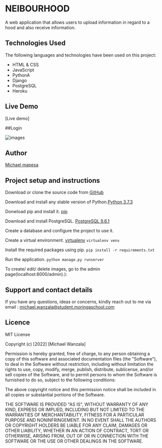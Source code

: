 # NEIBOURHOOD

A web application that allows users to upload information in regard to a hood and also receive information.

## Technologies Used

The following languages and technologies have been used on this project:

- HTML & CSS
- JavaScript
- PythonA
- Django
- PostgreSQL
- Heroku

## Live Demo

[Live demo] 

##Login

![images](/static/images/profile.png)


## Author

[Michael mapesa](https://github.com/Michaelmapesa)

## Project setup and instructions

Download or clone the source code from [GitHub](https://github.com/Michaelmapesa/awwards.git)

Download and install any stable version of Python.[Python 3.7.3](https://www.python.org/downloads/)

Donwload pip and install it. [pip](https://pip.pypa.io/en/stable/)

Download and install PostgreSQL. [PostgreSQL 9.6.1](https://www.postgresql.org/download/)

Create a database and configure the project to use it.

Create a virtual environment. [virtualenv](https://virtualenv.pypa.io/en/stable/)
`virtualenv venv`

Install the required packages using pip.
`pip install -r requirements.txt`

Run the application.
`python manage.py runserver`

To create/ edit/ delete images, go to the admin page(localhost:8000/admin).):

## Support and contact details

If you have any questions, ideas or concerns, kindly reach out to me via email : michael.wanzala@student.moringaschool.com

## Licence

MIT License

Copyright (c) [2022] [Michael Wanzala]

Permission is hereby granted, free of charge, to any person obtaining a copy
of this software and associated documentation files (the "Software"), to deal
in the Software without restriction, including without limitation the rights
to use, copy, modify, merge, publish, distribute, sublicense, and/or sell
copies of the Software, and to permit persons to whom the Software is
furnished to do so, subject to the following conditions:

The above copyright notice and this permission notice shall be included in all
copies or substantial portions of the Software.

THE SOFTWARE IS PROVIDED "AS IS", WITHOUT WARRANTY OF ANY KIND, EXPRESS OR
IMPLIED, INCLUDING BUT NOT LIMITED TO THE WARRANTIES OF MERCHANTABILITY,
FITNESS FOR A PARTICULAR PURPOSE AND NONINFRINGEMENT. IN NO EVENT SHALL THE
AUTHORS OR COPYRIGHT HOLDERS BE LIABLE FOR ANY CLAIM, DAMAGES OR OTHER
LIABILITY, WHETHER IN AN ACTION OF CONTRACT, TORT OR OTHERWISE, ARISING FROM,
OUT OF OR IN CONNECTION WITH THE SOFTWARE OR THE USE OR OTHER DEALINGS IN THE
SOFTWARE.
